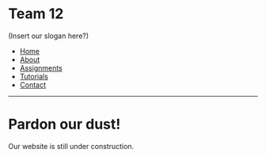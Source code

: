 # Team 12
(Insert our slogan here?)

<ul class="top-navbar">
  <li><a href = "index.md">Home</a></li>
  <li><a href = "/pages/about.md">About</a></li>
  <li><a href = "/pages/assignments.md">Assignments</a></li>
  <li><a href = "/pages/tutorials.md">Tutorials</a></li>
  <li><a href= "/pages/contact.md">Contact</a></li>
</ul>

***

# Pardon our dust!
Our website is still under construction.
